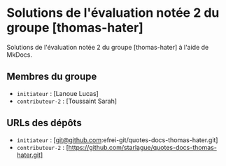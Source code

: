 # Solutions de l'évaluation notée 2 du groupe [thomas-hater]

Solutions de l'évaluation notée 2 du groupe [thomas-hater] à l'aide de MkDocs.

## Membres du groupe

- `initiateur` : [Lanoue Lucas]
- `contributeur-2` : [Toussaint Sarah]

## URLs des dépôts

- `initiateur` : [git@github.com:efrei-git/quotes-docs-thomas-hater.git]
- `contributeur-2` : [https://github.com/starlague/quotes-docs-thomas-hater.git]


